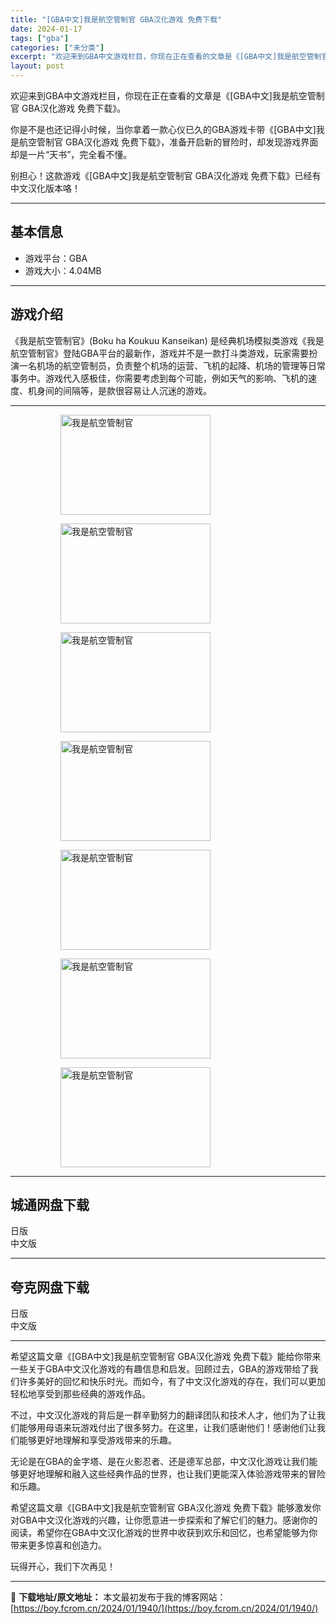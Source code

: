 ```yaml
---
title: "[GBA中文]我是航空管制官 GBA汉化游戏 免费下载"
date: 2024-01-17
tags: ["gba"]
categories: ["未分类"]
excerpt: "欢迎来到GBA中文游戏栏目，你现在正在查看的文章是《[GBA中文]我是航空管制官 GBA汉化游戏 免费下载》。 你是不是也还记得小时候，当你拿着一款心仪已久的GBA游戏卡带《[GBA中文]我是航空管制官 GBA汉化游戏 免费下载》，准备开启新的冒险时，却发现游戏界面却是一片“天书”，完全看不懂。 别&hellip;"
layout: post
---
```


欢迎来到GBA中文游戏栏目，你现在正在查看的文章是《[GBA中文]我是航空管制官 GBA汉化游戏 免费下载》。

你是不是也还记得小时候，当你拿着一款心仪已久的GBA游戏卡带《[GBA中文]我是航空管制官 GBA汉化游戏 免费下载》，准备开启新的冒险时，却发现游戏界面却是一片“天书”，完全看不懂。

别担心！这款游戏《[GBA中文]我是航空管制官 GBA汉化游戏 免费下载》已经有中文汉化版本咯！ <hr><h2>&#22522;&#26412;&#20449;&#24687;</h2> <ul><li>&#28216;&#25103;&#24179;&#21488;&#65306;GBA</li><li>&#28216;&#25103;&#22823;&#23567;&#65306;4.04MB</li></ul><hr><h2>&#28216;&#25103;&#20171;&#32461;</h2> &#12298;&#25105;&#26159;&#33322;&#31354;&#31649;&#21046;&#23448;&#12299;(Boku ha Koukuu Kanseikan) &#26159;&#32463;&#20856;&#26426;&#22330;&#27169;&#25311;&#31867;&#28216;&#25103;&#12298;&#25105;&#26159;&#33322;&#31354;&#31649;&#21046;&#23448;&#12299;&#30331;&#38470;GBA&#24179;&#21488;&#30340;&#26368;&#26032;&#20316;&#65292;&#28216;&#25103;&#24182;&#19981;&#26159;&#19968;&#27454;&#25171;&#26007;&#31867;&#28216;&#25103;&#65292;&#29609;&#23478;&#38656;&#35201;&#25198;&#28436;&#19968;&#21517;&#26426;&#22330;&#30340;&#33322;&#31354;&#31649;&#21046;&#21592;&#65292;&#36127;&#36131;&#25972;&#20010;&#26426;&#22330;&#30340;&#36816;&#33829;&#12289;&#39134;&#26426;&#30340;&#36215;&#38477;&#12289;&#26426;&#22330;&#30340;&#31649;&#29702;&#31561;&#26085;&#24120;&#20107;&#21153;&#20013;&#12290;&#28216;&#25103;&#20195;&#20837;&#24863;&#26497;&#20339;&#65292;&#20320;&#38656;&#35201;&#32771;&#34385;&#21040;&#27599;&#20010;&#21487;&#33021;&#65292;&#20363;&#22914;&#22825;&#27668;&#30340;&#24433;&#21709;&#12289;&#39134;&#26426;&#30340;&#36895;&#24230;&#12289;&#26426;&#36523;&#38388;&#30340;&#38388;&#38548;&#31561;&#65292;&#26159;&#27454;&#24456;&#23481;&#26131;&#35753;&#20154;&#27785;&#36855;&#30340;&#28216;&#25103;&#12290; <hr><figure><figure><img loading="lazy" decoding="async" width="240" height="160" data-id="6905" src="https://boy.fcrom.cn/wp-content/uploads/2024/01/20240116_65a63d70cfada.png" title="&#25105;&#26159;&#33322;&#31354;&#31649;&#21046;&#23448;-1" alt="我是航空管制官"></figure><figure><img loading="lazy" decoding="async" width="240" height="160" data-id="6906" src="https://boy.fcrom.cn/wp-content/uploads/2024/01/20240116_65a63d7101964.png" title="&#25105;&#26159;&#33322;&#31354;&#31649;&#21046;&#23448;-2" alt="我是航空管制官"></figure><figure><img loading="lazy" decoding="async" width="240" height="160" data-id="6907" src="https://boy.fcrom.cn/wp-content/uploads/2024/01/20240116_65a63d712c68a.png" title="&#25105;&#26159;&#33322;&#31354;&#31649;&#21046;&#23448;-3" alt="我是航空管制官"></figure><figure><img loading="lazy" decoding="async" width="240" height="160" data-id="6908" src="https://boy.fcrom.cn/wp-content/uploads/2024/01/20240116_65a63d7163f03.png" title="&#25105;&#26159;&#33322;&#31354;&#31649;&#21046;&#23448;-4" alt="我是航空管制官"></figure><figure><img loading="lazy" decoding="async" width="240" height="160" data-id="6909" src="https://boy.fcrom.cn/wp-content/uploads/2024/01/20240116_65a63d719a72e.png" title="&#25105;&#26159;&#33322;&#31354;&#31649;&#21046;&#23448;" alt="我是航空管制官"></figure><figure><img loading="lazy" decoding="async" width="240" height="160" data-id="6910" src="https://boy.fcrom.cn/wp-content/uploads/2024/01/20240116_65a63d71c79c1.png" title="&#25105;&#26159;&#33322;&#31354;&#31649;&#21046;&#23448;" alt="我是航空管制官"></figure><figure><img loading="lazy" decoding="async" width="240" height="160" data-id="6911" src="https://boy.fcrom.cn/wp-content/uploads/2024/01/20240116_65a63d71f14e5.png" title="&#25105;&#26159;&#33322;&#31354;&#31649;&#21046;&#23448;" alt="我是航空管制官"></figure></figure><div><div> <hr><h2>&#22478;&#36890;&#32593;&#30424;&#19979;&#36733;</h2> <div> <div>&#26085;&#29256;</div> <div>&#20013;&#25991;&#29256;</div> </div> </div></div> <hr><h2>&#22840;&#20811;&#32593;&#30424;&#19979;&#36733;</h2> <div> <div>&#26085;&#29256;</div> <div>&#20013;&#25991;&#29256;</div> </div> <hr>希望这篇文章《[GBA中文]我是航空管制官 GBA汉化游戏 免费下载》能给你带来一些关于GBA中文汉化游戏的有趣信息和启发。回顾过去，GBA的游戏带给了我们许多美好的回忆和快乐时光。而如今，有了中文汉化游戏的存在，我们可以更加轻松地享受到那些经典的游戏作品。

不过，中文汉化游戏的背后是一群辛勤努力的翻译团队和技术人才，他们为了让我们能够用母语来玩游戏付出了很多努力。在这里，让我们感谢他们！感谢他们让我们能够更好地理解和享受游戏带来的乐趣。

无论是在GBA的金字塔、是在火影忍者、还是德军总部，中文汉化游戏让我们能够更好地理解和融入这些经典作品的世界，也让我们更能深入体验游戏带来的冒险和乐趣。

希望这篇文章《[GBA中文]我是航空管制官 GBA汉化游戏 免费下载》能够激发你对GBA中文汉化游戏的兴趣，让你愿意进一步探索和了解它们的魅力。感谢你的阅读，希望你在GBA中文汉化游戏的世界中收获到欢乐和回忆，也希望能够为你带来更多惊喜和创造力。

玩得开心，我们下次再见！

---
📖 **下载地址/原文地址：** 本文最初发布于我的博客网站：[https://boy.fcrom.cn/2024/01/1940/](https://boy.fcrom.cn/2024/01/1940/)
